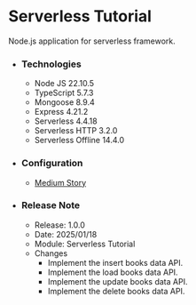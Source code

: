 # Serverless Tutorial
Node.js application for serverless framework.

* ### Technologies

    * Node JS 22.10.5
    * TypeScript 5.7.3
    * Mongoose 8.9.4
    * Express 4.21.2
    * Serverless 4.4.18
    * Serverless HTTP 3.2.0
    * Serverless Offline 14.4.0

* ### Configuration

    * [Medium Story](https://sachithariyathilaka.medium.com/deploy-serverless-node-js-app-on-aws-2267df4e59d3)


* ### Release Note

    * Release: 1.0.0
    * Date: 2025/01/18
    * Module: Serverless Tutorial
    * Changes
        * Implement the insert books data API.
        * Implement the load books data API.
        * Implement the update books data API.
        * Implement the delete books data API.
